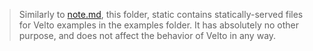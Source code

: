 > Similarly to [note.md](../templates/note.md), this folder, static contains statically-served files for Velto examples in the examples folder.
It has absolutely no other purpose, and does not affect the behavior of Velto in any way.